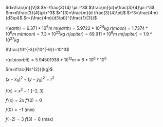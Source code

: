 $d=\frac{m}{V}$
$V=\frac{3}{4} \pi r^3$
$\frac{m}{d}=\frac{3}{4}\pi r^3$
$m=d\frac{3}{4}\pi r^3$
$r^{3}=\frac{m}{d \frac{3}{4}\pi}$
$r^3=\frac{4m}{d3\pi}$
$r=(\frac{4m}{d3\pi})^{\frac{1}{3}}$


$r(earth)=6.371*10^6m$
$m(earth)=5.9722*10^{24}kg$
$r(moon)=1.7374*10^6m$
$m(moon)=7.3*10^{22}kg$
$r(jupiter)=69.911*10^6m$
$m(jupiter)=1.9*10^{27}kg$

$\frac{10^{-3}}{10^{-6}}=10^3$

$r(pluto orbit)=5.94501938*10^{12}m\approx 6*10^{6}*10^{6}$

$m=\frac{Ns^{2}}{kg}$


$(x-x_0)^2+(y-y_0)^2=r^2$  

$f(x)=x^{2}-1$  $[-2, 3]$  

$f'(x)=2x$
$f'(0)=0$

$f(0)=-1$ (min)

$f(-2)=3$
$f(3)=8$ (max)


